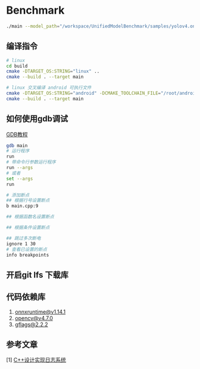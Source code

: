 # Benchmark

```bash
./main --model_path="/workspace/UnifiedModelBenchmark/samples/yolov4.onnx" --image_path="/workspace/UnifiedModelBenchmark/samples/dog.jpg"
```

## 编译指令
```bash
# linux 
cd build
cmake -DTARGET_OS:STRING="linux" ..
cmake --build . --target main

# linux 交叉编译 android 可执行文件
cmake -DTARGET_OS:STRING="android" -DCMAKE_TOOLCHAIN_FILE="/root/android_sdk/ndk/25.0.8775105/build/cmake/android.toolchain.cmake" -DANDROID_ABI="arm64-v8a" -DANDROID_PLATFORM=android-29 -G "Ninja" ..
cmake --build . --target main
```

## 如何使用gdb调试
[GDB教程](https://zhuanlan.zhihu.com/p/74897601)
```bash
gdb main
# 运行程序
run
# 带命令行参数运行程序
run --args
# 或者
set --args
run

# 添加断点
## 根据行号设置断点
b main.cpp:9

## 根据函数名设置断点

## 根据条件设置断点

## 跳过多次断电
ignore 1 30
# 查看已设置的断点
info breakpoints

```


## 开启git lfs 下载库


## 代码依赖库
1. onnxruntime@v1.14.1
2. opencv@v4.7.0
3. [gflags@2.2.2](https://github.com/gflags/gflags)


## 参考文章
[1] [C++设计实现日志系统](https://zhuanlan.zhihu.com/p/100082717)
